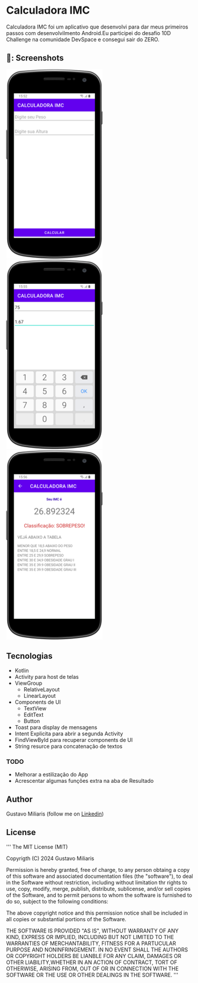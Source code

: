 # Calculadora IMC
Calculadora IMC foi um aplicativo que desenvolvi para dar meus primeiros passos com desenvolvilmento Android.Eu participei do desafio 10D Challenge na comunidade DevSpace e consegui sair do ZERO.



## 📸: Screenshots
<!--You can add more screenshots here if you like-->
<img src="/result/Screenshot_01.png" width="260">&emsp;<img src="/result/Screenshot_02.png" width="260">&emsp;<img src="/result/Screenshot_03.png" width="260">

## Tecnologias
* Kotlin 
* Activity para host de telas
* ViewGroup
  * RelativeLayout
  * LinearLayout
* Components de UI
  * TextView
  * EditText
  * Button
* Toast para display de mensagens
* Intent Explicita para abrir a segunda Activity
* FindViewById para recuperar components de UI
* String resurce para concatenação de textos

### TODO
* Melhorar a estilização do App
* Acrescentar algumas funções extra na aba de Resultado

## Author
Gustavo Miliaris (follow me on [Linkedin](https://www.linkedin.com/in/gustavo-miliaris-529282314/))

## License
'''
The MIT License (MIT)

Copyrigth (C) 2024 Gustavo Miliaris

Permission is hereby granted, free of charge, to any person obtaing a copy of 
this software and associated documentation files (the "software"), to deal in
the Software without restriction, including without limitation thr rights to 
use, copy, modify, merge, publish, distribute, sublicense, and/or sell copies of
the Software, and to permit persons to whom the software is furnished to do so,
subject to the following conditions:

The above copyright notice and this permission notice shall be included in all 
copies or substantial portions of the Software.

THE SOFTWARE IS PROVIDED "AS IS", WITHOUT WARRANTY OF ANY KIND, EXPRESS OR 
IMPLIED, INCLUDING BUT NOT LIMITED TO THE WARRANTIES OF MERCHANTABILITY, FITNESS
FOR A PARTUCULAR PURPOSE AND NONINFRINGEMENT. IN NO EVENT SHALL THE AUTHORS OR
COPYRIGHT HOLDERS BE LIANBLE FOR ANY CLAIM, DAMAGES OR OTHER LIABILITY,WHETHER
IN AN ACTION OF CONTRACT, TORT OF OTHERWISE, ARISING FROM, OUT OF OR IN
CONNECTION WITH THE SOFTWARE OR THE USE OR OTHER DEALINGS IN THE SOFTWARE.
'''
